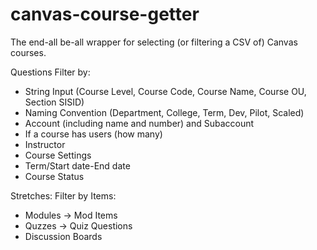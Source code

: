# canvas-course-getter
The end-all be-all wrapper for selecting (or filtering a CSV of) Canvas courses.

Questions
Filter by: 
  - String Input (Course Level, Course Code, Course Name, Course OU, Section SISID)
  - Naming Convention (Department, College, Term, Dev, Pilot, Scaled)
  - Account (including name and number) and Subaccount
  - If a course has users (how many)
  - Instructor
  - Course Settings
  - Term/Start date-End date
  - Course Status
  
  Stretches:
  Filter by Items:
  - Modules -> Mod Items
  - Quzzes -> Quiz Questions
  - Discussion Boards
